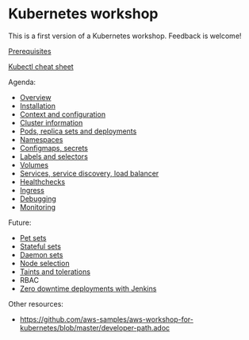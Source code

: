 # Kubernetes workshop

This is a first version of a Kubernetes workshop. Feedback is welcome!

[Prerequisites](./prerequisites.md)

[Kubectl cheat sheet](https://kubernetes.io/docs/reference/kubectl/cheatsheet/)

Agenda:
* [Overview](./overview.md)
* [Installation](./installation.md)
* [Context and configuration](./cluster/context.md)
* [Cluster information](./cluster/information.md)
* [Pods, replica sets and deployments](./deployments/pods.md)
* [Namespaces](./namespaces/namespaces.md)
* [Configmaps, secrets](./configs/configmaps.md)
* [Labels and selectors](./labels/labels.md)
* [Volumes](./volumes/volumes.md)
* [Services, service discovery, load balancer](./services/services.md)
* [Healthchecks](./healthchecks/probes.md)
* [Ingress](./ingress/ingress.md)
* [Debugging](./debugging/debugging.md)
* [Monitoring](./monitoring/monitoring.md)

Future:
* [Pet sets](https://kubernetes-v1-4.github.io/docs/user-guide/petset/)
* [Stateful sets](https://kubernetes.io/docs/concepts/workloads/controllers/statefulset/)
* [Daemon sets](https://kubernetes-v1-4.github.io/docs/admin/daemons/)
* [Node selection](https://kubernetes.io/docs/concepts/configuration/assign-pod-node/)
* [Taints and tolerations](https://kubernetes.io/docs/concepts/configuration/taint-and-toleration/)
* RBAC
* [Zero downtime deployments with Jenkins](https://kubernetes.io/blog/2018/04/30/zero-downtime-deployment-kubernetes-jenkins/)

Other resources:
* https://github.com/aws-samples/aws-workshop-for-kubernetes/blob/master/developer-path.adoc